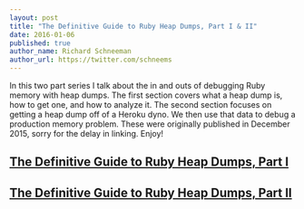 ```yaml
---
layout: post
title: "The Definitive Guide to Ruby Heap Dumps, Part I & II"
date: 2016-01-06
published: true
author_name: Richard Schneeman
author_url: https://twitter.com/schneems
---
```


In this two part series I talk about the in and outs of debugging Ruby memory with heap dumps. The first section covers what a heap dump is, how to get one, and how to analyze it. The second section focuses on getting a heap dump off of a Heroku dyno. We then use that data to debug a production memory problem. These were originally published in December 2015, sorry for the delay in linking. Enjoy!

## [The Definitive Guide to Ruby Heap Dumps, Part I](https://blog.codeship.com/the-definitive-guide-to-ruby-heap-dumps-part-i/)
## [The Definitive Guide to Ruby Heap Dumps, Part II](https://blog.codeship.com/the-definitive-guide-to-ruby-heap-dumps-part-ii/)
